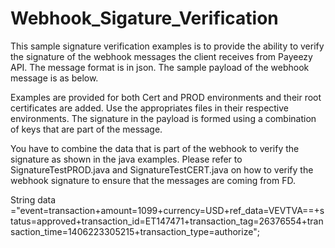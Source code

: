 # Webhook_Sigature_Verification

This sample signature verification examples is to provide the ability to verify the signature of the webhook messages the client receives from Payeezy API. The message format is in json. The sample payload of the webhook message is as below. 


Examples are provided for both Cert and PROD environments and their root certificates are added. Use the appropriates files in their respective environments. The signature in the payload is formed using a combination of keys that are part of the message. 

You have to combine the data that is part of the webhook to verify the signature as shown in the java examples. Please refer to SignatureTestPROD.java and SignatureTestCERT.java on how to verify the webhook signature to ensure that the messages are coming from FD.


String data ="event=transaction+amount=1099+currency=USD+ref_data=VEVTVA==+status=approved+transaction_id=ET147471+transaction_tag=26376554+transaction_time=1406223305215+transaction_type=authorize";



